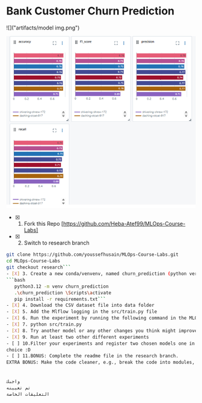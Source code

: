 # Bank Customer Churn Prediction
![]("artifacts/model img.png")

![](artifacts/img1acc.png)




- [X] 1. Fork this Repo [https://github.com/Heba-Atef99/MLOps-Course-Labs]
- [X] 2. Switch to research branch
```bash
git clone https://github.com/youssefhusain/MLOps-Course-Labs.git
cd MLOps-Course-Labs
git checkout research```
- [X] 3. Create a new conda/venvenv, named churn_prediction (python version 3.12) & install the requirements
```bash
   python3.12 -m venv churn_prediction 
   .\churn_prediction \Scripts\activate
   pip install -r requirements.txt```
- [X] 4. Download the CSV dataset file into data folder
- [X] 5. Add the Mlflow logging in the src/train.py file
- [X] 6. Run the experiment by running the following command in the MLOps-Course-Labs directory
- [X] 7. python src/train.py
- [X] 8. Try another model or any other changes you think might improve the performance
- [X] 9. Run at least two other different experiments
- [ ] 10.Filter your experiments and register two chosen models one in staging and the other in production, you’ll need to justify your
choice :D
- [ ] 11.BONUS: Complete the readme file in the research branch.
EXTRA BONUS: Make the code cleaner, e.g., break the code into modules, add logging, .. etc


واجبك
تم تعيينه
التعليقات الخاصة
